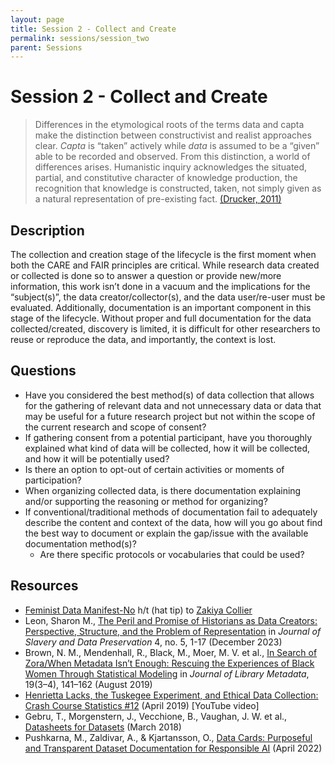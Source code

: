 ```yaml
---
layout: page
title: Session 2 - Collect and Create
permalink: sessions/session_two
parent: Sessions
---
```


# Session 2 - Collect and Create

> Differences in the etymological roots of the terms data and capta make the distinction between constructivist and realist approaches clear. *Capta* is “taken” actively while *data* is assumed to be a “given” able to be recorded and observed. From this distinction, a world of differences arises. Humanistic inquiry acknowledges the situated, partial, and constitutive character of knowledge production, the recognition that knowledge is constructed, taken, not simply given as a natural representation of pre-existing fact. [(Drucker, 2011)][1]

## Description

The collection and creation stage of the lifecycle is the first moment when both the CARE and FAIR principles are critical. While research data created or collected is done so to answer a question or provide new/more information, this work isn’t done in a vacuum and the implications for the “subject(s)”, the data creator/collector(s), and the data user/re-user must be evaluated. Additionally, documentation is an important component in this stage of the lifecycle. Without proper and full documentation for the data collected/created, discovery is limited, it is difficult for other researchers to reuse or reproduce the data, and importantly, the context is lost.

## Questions

- Have you considered the best method(s) of data collection that allows for the gathering of relevant data and not unnecessary data or data that may be useful for a future research project but not within the scope of the current research and scope of consent?
- If gathering consent from a potential participant, have you thoroughly explained what kind of data will be collected, how it will be collected, and how it will be potentially used?
- Is there an option to opt-out of certain activities or moments of participation?
- When organizing collected data, is there documentation explaining and/or supporting the reasoning or method for organizing?
- If conventional/traditional methods of documentation fail to adequately describe the content and context of the data, how will you go about find the best way to document or explain the gap/issue with the available documentation method(s)?
  - Are there specific protocols or vocabularies that could be used?

## Resources

 - [Feminist Data Manifest-No](https://www.manifestno.com/home) h/t (hat tip) to [Zakiya Collier](https://www.zakiyacollier.com/)
 - Leon, Sharon M., [The Peril and Promise of Historians as Data Creators: Perspective, Structure, and the Problem of Representation](https://doi.org/10.25971/gt9h-5c46) in *Journal of Slavery and Data Preservation* 4, no. 5, 1-17 (December 2023)
 - Brown, N. M., Mendenhall, R., Black, M., Moer, M. V. et al., [In Search of Zora/When Metadata Isn’t Enough: Rescuing the Experiences of Black Women Through Statistical Modeling](https://doi.org/10.1080/19386389.2019.1652967) in *Journal of Library Metadata*, 19(3–4), 141–162 (August 2019)
 - [Henrietta Lacks, the Tuskegee Experiment, and Ethical Data Collection: Crash Course Statistics #12](https://www.youtube.com/watch?v=CzNANZnoiRs) (April 2019) [YouTube video]
 - Gebru, T., Morgenstern, J., Vecchione, B., Vaughan, J. W. et al., [Datasheets for Datasets](https://arxiv.org/abs/1803.09010) (March 2018)
 - Pushkarna, M., Zaldivar, A., & Kjartansson, O., [Data Cards: Purposeful and Transparent Dataset Documentation for Responsible AI](https://doi.org/10.48550/arXiv.2204.01075) (April 2022) 


[1]: http://www.digitalhumanities.org/dhq/vol/5/1/000091/000091.html "Humanities Approaches to Graphical Display"
